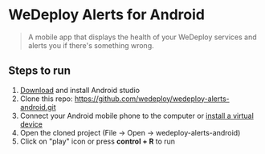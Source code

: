 # WeDeploy Alerts for Android

> A mobile app that displays the health of your WeDeploy services and alerts you if there's something wrong.

## Steps to run

1. [Download](https://developer.android.com/studio/index.html) and install Android studio
2. Clone this repo: https://github.com/wedeploy/wedeploy-alerts-android.git
3. Connect your Android mobile phone to the computer or [install a virtual device](https://developer.android.com/studio/run/emulator.html)
4. Open the cloned project (File -> Open -> wedeploy-alerts-android)
5. Click on "play" icon or press **control + R** to run
